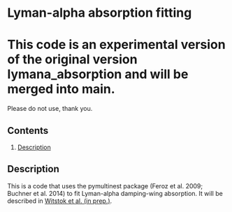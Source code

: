 # Lyman-alpha absorption fitting

# This code is an experimental version of the original version lymana_absorption and will be merged into main.
Please do not use, thank you.

## Contents
1. [Description](#Description)

## <a name="Description"></a>Description

This is a code that uses the pymultinest package (Feroz et al. 2009; Buchner et al. 2014) to fit Lyman-alpha damping-wing absorption. It will be described in [Witstok et al. (in prep.)]().
